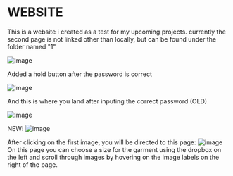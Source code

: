 # WEBSITE
This is a website i created as a test for my upcoming projects.
currently the second page is not linked other than locally, but can be found under the folder named "1"



![image](https://github.com/PRVSNL/WEBSITE-test-1/assets/144682583/69aed3c2-9212-4c9d-9ccd-811f2364af51)

Added a hold button after the password is correct

![image](https://github.com/PRVSNL/WEBSITE-test-1/assets/144682583/6a4b9898-6d9a-490b-9e56-53653b5186b2)

And this is where you land after inputing the correct password (OLD)

![image](https://github.com/PRVSNL/WEBSITE-test-1/assets/144682583/5222c09a-54bd-4529-96c0-283b3663e217)

NEW!
![image](https://github.com/user-attachments/assets/80ef8459-b923-4631-86f9-5919fdc75781)

After clicking on the first image, you will be directed to this page:
![image](https://github.com/user-attachments/assets/b206e177-1b1e-46dc-912a-a4fb94a88bff)
On this page you can choose a size for the garment using the dropbox on the left and scroll through images by hovering on the image labels on the right of the page.




